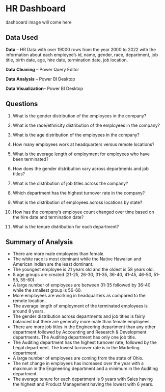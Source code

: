 # HR Dashboard

dashboard image will come here

## Data Used
**Data** – HR Data with over 19000 rows from the year 2000 to 2022 with the information about each employee’s id, name, gender, race, department, job title, birth date, age, hire date, termination date, job location. 

**Data Cleaning** – Power Query Editor 

**Data Analysis** – Power BI Desktop 

**Data Visualization**– Power BI Desktop

## Questions

1. What is the gender distribution of the employees in the company?

2. What is the race/ethnicity distribution of the employees in the company?

3. What is the age distribution of the employees in the company?

4. How many employees work at headquarters versus remote locations?

5. What is the average length of employment for employees who have been terminated?

6. How does the gender distribution vary across departments and job titles?

7. What is the distribution of job titles across the company?

8. Which department has the highest turnover rate in the company?

9. What is the distribution of employees across locations by state?

10. How has the company’s employee count changed over time based on the hire date and termination date?

11. What is the tenure distribution for each department?


## Summary of Analysis

- There are more male employees than female.
- The white race is most dominant while the Native Hawaiian and American Indian are the least dominant. 
- The youngest employee is 21 years old and the oldest is 58 years old.
- 8 age groups are created (21-25, 26-30, 31-35, 36-40, 41-45, 46-50, 51-55, 55-60).
- A large number of employees are between 31-35 followed by 36-40 while the smallest group is 56-60.
- More employees are working in headquarters as compared to the remote location.
- The average length of employment of the terminated employees is around 8 years.
- The gender distribution across departments and job titles is fairly balanced but there are generally more male than female employees.
- There are more job titles in the Engineering department than any other department followed by Accounting and Research & Development departments. The Auditing department has only one job title.
- The Auditing department has the highest turnover rate, followed by the Legal department. The lowest turnover rate is in the Marketing department.
- A large number of employees are coming from the state of Ohio.
- The net change in employees has increased over the year with a maximum in the Engineering department and a minimum in the Auditing department.
- The average tenure for each department is 9 years with Sales having the highest and Product Management having the lowest with 6 years.


















